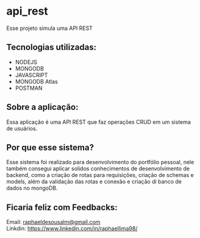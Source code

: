 # api_rest
Esse projeto simula uma API REST

## Tecnologias utilizadas:

<ul>
  <li>NODEJS</li>
  <li>MONGODB</li>
  <li>JAVASCRIPT</li>
  <li>MONGODB Atlas</li>
  <li>POSTMAN</li>
</ul>

## Sobre a aplicação:

Essa aplicação é uma API REST que faz operações CRUD em um sistema de usuários.

## Por que esse sistema?

Esse sistema foi realizado para desenvolvimento do portfólio pessoal, nele também consegui aplicar solidos conhecimentos de desenvolvimento de backend, como a criação de rotas
para requisições, criação de schemas e models, além da validação das rotas e conexão e criação di banco de dados no mongoDB.

## Ficaria feliz com Feedbacks:

Email: raphaeldesousalm@gmail.com <br>
Linkdin: https://www.linkedin.com/in/raphaellima98/
